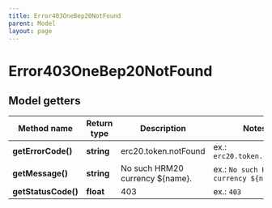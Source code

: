 ```yaml
---
title: Error403OneBep20NotFound
parent: Model
layout: page
---
```


# Error403OneBep20NotFound

## Model getters

Method name | Return type | Description | Notes
------------ | ------------- | ------------- | -------------
**getErrorCode()** | **string** | erc20.token.notFound | ex.: `erc20.token.notFound`
**getMessage()** | **string** | No such HRM20 currency ${name}. | ex.: `No such HRM20 currency ${name}.`
**getStatusCode()** | **float** | 403 | ex.: `403`

